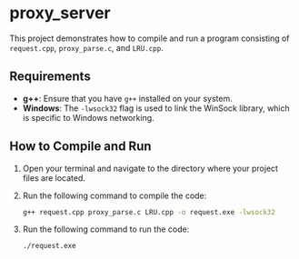 # proxy_server

This project demonstrates how to compile and run a program consisting of `request.cpp`, `proxy_parse.c`, and `LRU.cpp`.

## Requirements

- **g++**: Ensure that you have `g++` installed on your system.
- **Windows**: The `-lwsock32` flag is used to link the WinSock library, which is specific to Windows networking.

## How to Compile and Run

1. Open your terminal and navigate to the directory where your project files are located.
   
2. Run the following command to compile the code:
   ```bash
   g++ request.cpp proxy_parse.c LRU.cpp -o request.exe -lwsock32
3. Run the following command to run the code:
   ```bash
   ./request.exe
